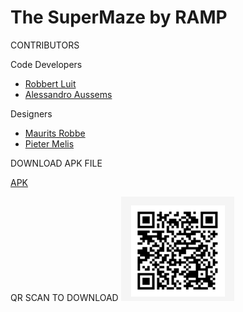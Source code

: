 # The SuperMaze by RAMP

CONTRIBUTORS

Code Developers

- [Robbert Luit](https://github.com/RobLui)
- [Alessandro Aussems](https://github.com/alessandroaussems)

Designers

- [Maurits Robbe](https://github.com/andrerobbe)
- [Pieter Melis](https://github.com/PieterMelis)

DOWNLOAD APK FILE

[APK](https://build.phonegap.com/apps/2517736/install)

QR SCAN TO DOWNLOAD ![The_SuperMaze](https://github.com/RobLui/The_SuperMaze_2017/blob/master/The_SuperMaze.png "The Game")
